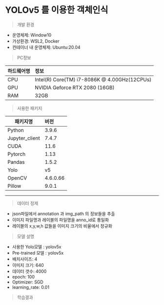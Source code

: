 # YOLOv5 를 이용한 객체인식  
> 개발 환경
- 운영체제: Window10
- 가상환경: WSL2, Docker
- 컨테이너 내 운영체제: Ubuntu:20.04
> PC정보  

|하드웨어명|정보|
|---|:---|
|CPU|Intel(R) Core(TM) i7-8086K @ 4.00GHz(12CPUs)|
|GPU|NVIDIA Geforce RTX 2080 (16GB)|
|RAM|32GB|  

> 사용한 패키지

|패키지명|버전|
|---|:---|
|Python|3.9.6|
|Jupyter_client|7.4.7|
|CUDA|11.6|
|Pytorch|1.13|
|Pandas|1.5.2|
|Yolo|v5|
|OpenCV|4.6.0.66|
|Pillow|9.0.1|  

---  
> 데이터 정제  
- json파일에서 annotation 과 img_path 의 정보들을 추출
- 이미지 파일명과 레이블의 파일명을 anno_id로 통일화
- 레이블의 x,y,w,h 값들을 이미지 크기의 비율에서 정규화

> 모델 설명  
- 사용한 Yolo모델 : yolov5x
- Pre-trained 모델 : yolov5x
- 배치사이즈: 4
- 이미지 크기: 640
- 데이터 갯수: 4000
- epoch: 100
- Optimizer: SGD
- learning_rate: 0.01


> 학습결과

